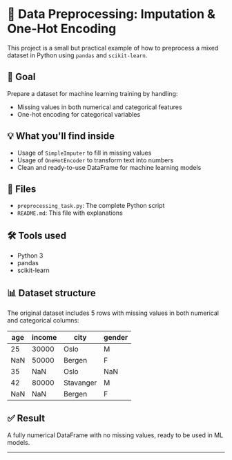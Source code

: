 # 🔧 Data Preprocessing: Imputation & One-Hot Encoding

This project is a small but practical example of how to preprocess a mixed dataset in Python using `pandas` and `scikit-learn`.

## 🧠 Goal

Prepare a dataset for machine learning training by handling:
- Missing values in both numerical and categorical features
- One-hot encoding for categorical variables

## 💡 What you'll find inside

- Usage of `SimpleImputer` to fill in missing values
- Usage of `OneHotEncoder` to transform text into numbers
- Clean and ready-to-use DataFrame for machine learning models

## 📂 Files

- `preprocessing_task.py`: The complete Python script
- `README.md`: This file with explanations

## 🛠️ Tools used

- Python 3
- pandas
- scikit-learn

## 📊 Dataset structure

The original dataset includes 5 rows with missing values in both numerical and categorical columns:

| age | income | city       | gender |
|-----|--------|------------|--------|
| 25  | 30000  | Oslo       | M      |
| NaN | 50000  | Bergen     | F      |
| 35  | NaN    | Oslo       | NaN    |
| 42  | 80000  | Stavanger  | M      |
| NaN | NaN    | Bergen     | F      |

## ✅ Result

A fully numerical DataFrame with no missing values, ready to be used in ML models.

---
